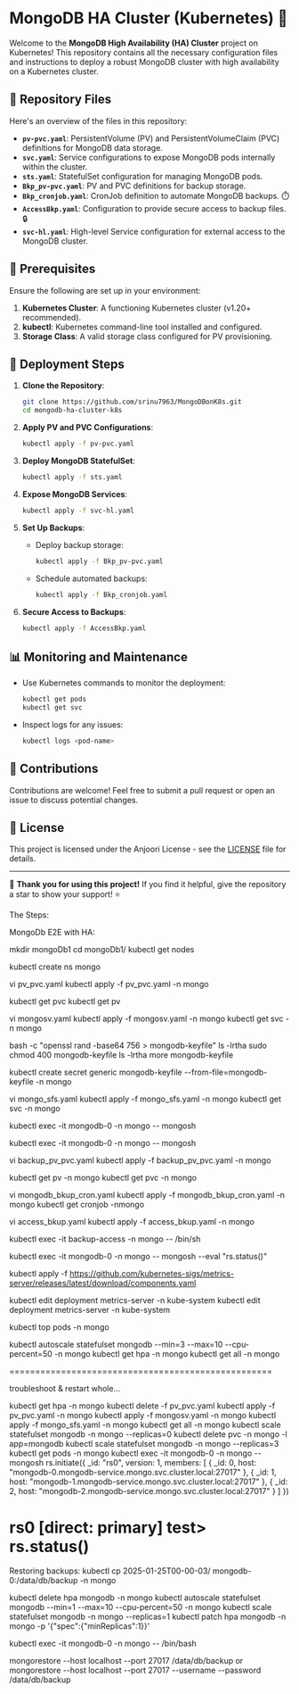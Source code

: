 # MongoDB HA Cluster (Kubernetes) 🚀

Welcome to the **MongoDB High Availability (HA) Cluster** project on Kubernetes! This repository contains all the necessary configuration files and instructions to deploy a robust MongoDB cluster with high availability on a Kubernetes cluster. 

## 📁 Repository Files

Here's an overview of the files in this repository:

- **`pv-pvc.yaml`**: PersistentVolume (PV) and PersistentVolumeClaim (PVC) definitions for MongoDB data storage.
- **`svc.yaml`**: Service configurations to expose MongoDB pods internally within the cluster.
- **`sts.yaml`**: StatefulSet configuration for managing MongoDB pods.
- **`Bkp_pv-pvc.yaml`**: PV and PVC definitions for backup storage.
- **`Bkp_cronjob.yaml`**: CronJob definition to automate MongoDB backups. ⏱️
- **`AccessBkp.yaml`**: Configuration to provide secure access to backup files. 🔒
- **`svc-hl.yaml`**: High-level Service configuration for external access to the MongoDB cluster.

## 📜 Prerequisites

Ensure the following are set up in your environment:

1. **Kubernetes Cluster**: A functioning Kubernetes cluster (v1.20+ recommended).
2. **kubectl**: Kubernetes command-line tool installed and configured.
3. **Storage Class**: A valid storage class configured for PV provisioning.

## 🚀 Deployment Steps

1. **Clone the Repository**:
   ```bash
   git clone https://github.com/srinu7963/MongoDBonK8s.git
   cd mongodb-ha-cluster-k8s
   ```

2. **Apply PV and PVC Configurations**:
   ```bash
   kubectl apply -f pv-pvc.yaml
   ```

3. **Deploy MongoDB StatefulSet**:
   ```bash
   kubectl apply -f sts.yaml
   ```

4. **Expose MongoDB Services**:
   ```bash
   kubectl apply -f svc-hl.yaml
   ```

5. **Set Up Backups**:
   - Deploy backup storage:
     ```bash
     kubectl apply -f Bkp_pv-pvc.yaml
     ```
   - Schedule automated backups:
     ```bash
     kubectl apply -f Bkp_cronjob.yaml
     ```

6. **Secure Access to Backups**:
   ```bash
   kubectl apply -f AccessBkp.yaml
   ```

## 📊 Monitoring and Maintenance

- Use Kubernetes commands to monitor the deployment:
  ```bash
  kubectl get pods
  kubectl get svc
  ```
- Inspect logs for any issues:
  ```bash
  kubectl logs <pod-name>
  ```

## 🙌 Contributions

Contributions are welcome! Feel free to submit a pull request or open an issue to discuss potential changes.

## 📄 License

This project is licensed under the Anjoori License - see the [LICENSE](LICENSE) file for details.

---

🌟 **Thank you for using this project!** If you find it helpful, give the repository a star to show your support! ⭐

The Steps: 

MongoDb E2E with HA:
 
 
mkdir mongoDb1
cd mongoDb1/
kubectl get nodes
 
kubectl create ns mongo
 
vi pv_pvc.yaml
kubectl apply -f pv_pvc.yaml -n mongo
 
kubectl get pvc
kubectl get pv
 
vi mongosv.yaml
kubectl apply -f mongosv.yaml -n mongo
kubectl get svc -n mongo
 
bash -c "openssl rand -base64 756 > mongodb-keyfile"
ls -lrtha
sudo chmod 400 mongodb-keyfile
ls -lrtha
more mongodb-keyfile
 
kubectl create secret generic mongodb-keyfile --from-file=mongodb-keyfile -n mongo
 
vi mongo_sfs.yaml
kubectl apply -f mongo_sfs.yaml -n mongo
kubectl get svc -n mongo
 
kubectl exec -it mongodb-0 -n mongo -- mongosh
 
kubectl exec -it mongodb-0 -n mongo -- mongosh
 
vi backup_pv_pvc.yaml
kubectl apply -f backup_pv_pvc.yaml -n mongo
 
kubectl get pv -n mongo
kubectl get pvc -n mongo
 
vi mongodb_bkup_cron.yaml
kubectl apply -f mongodb_bkup_cron.yaml -n mongo
kubectl get cronjob -nmongo
 
vi access_bkup.yaml
kubectl apply -f access_bkup.yaml -n mongo
 
kubectl exec -it backup-access -n mongo -- /bin/sh
 
kubectl exec -it mongodb-0 -n mongo -- mongosh --eval "rs.status()"
 
kubectl apply -f https://github.com/kubernetes-sigs/metrics-server/releases/latest/download/components.yaml
 
kubectl edit deployment metrics-server -n kube-system
kubectl edit deployment metrics-server -n kube-system
 
kubectl top pods -n mongo
 
 
kubectl autoscale statefulset mongodb --min=3 --max=10 --cpu-percent=50 -n mongo
kubectl get hpa -n mongo
kubectl get all -n mongo

 
===================================================
 
troubleshoot & restart whole...
 

kubectl get hpa -n mongo
kubectl delete -f pv_pvc.yaml
kubectl apply -f pv_pvc.yaml -n mongo
kubectl apply -f mongosv.yaml -n mongo
kubectl apply -f mongo_sfs.yaml -n mongo
kubectl get all -n mongo
kubectl scale statefulset mongodb -n mongo --replicas=0
kubectl delete pvc -n mongo -l app=mongodb
kubectl scale statefulset mongodb -n mongo --replicas=3
kubectl get pods -n mongo
kubectl exec -it mongodb-0 -n mongo -- mongosh
rs.initiate({
  _id: "rs0",
  version: 1,
  members: [
    { _id: 0, host: "mongodb-0.mongodb-service.mongo.svc.cluster.local:27017" },
    { _id: 1, host: "mongodb-1.mongodb-service.mongo.svc.cluster.local:27017" },
    { _id: 2, host: "mongodb-2.mongodb-service.mongo.svc.cluster.local:27017" }
  ]
})
 
 
rs0 [direct: primary] test> rs.status()
 ====================================
 
Restoring backups:
kubectl cp 2025-01-25T00-00-03/ mongodb-0:/data/db/backup -n mongo
 
kubectl delete hpa mongodb -n mongo
kubectl autoscale statefulset mongodb --min=1 --max=10 --cpu-percent=50 -n mongo
kubectl scale statefulset mongodb -n mongo --replicas=1
kubectl patch hpa mongodb -n mongo -p '{"spec":{"minReplicas":1}}'
 
kubectl exec -it mongodb-0 -n mongo -- /bin/bash
 
mongorestore --host localhost --port 27017 /data/db/backup
or
mongorestore --host localhost --port 27017 --username <username> --password <password> /data/db/backup

